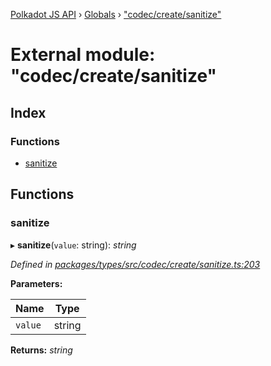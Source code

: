 [Polkadot JS API](../README.md) › [Globals](../globals.md) › ["codec/create/sanitize"](_codec_create_sanitize_.md)

# External module: "codec/create/sanitize"

## Index

### Functions

* [sanitize](_codec_create_sanitize_.md#sanitize)

## Functions

###  sanitize

▸ **sanitize**(`value`: string): *string*

*Defined in [packages/types/src/codec/create/sanitize.ts:203](https://github.com/polkadot-js/api/blob/204cf6769d/packages/types/src/codec/create/sanitize.ts#L203)*

**Parameters:**

Name | Type |
------ | ------ |
`value` | string |

**Returns:** *string*
